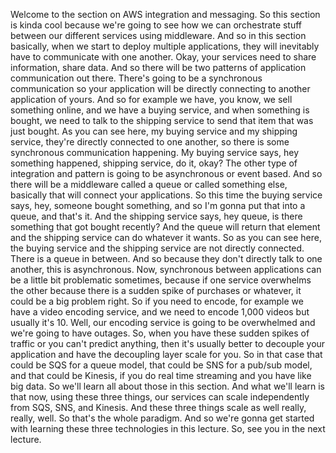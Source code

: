 
<v Instructor>Welcome to the section</v>
on AWS integration and messaging.
So this section is kinda cool because we're going
to see how we can orchestrate stuff
between our different services using middleware.
And so in this section basically,
when we start to deploy multiple applications,
they will inevitably have to communicate with one another.
Okay, your services need to share information, share data.
And so there will be two patterns
of application communication out there.
There's going to be a synchronous communication
so your application will be directly connecting
to another application of yours.
And so for example we have, you know,
we sell something online, and we have a buying service,
and when something is bought, we need
to talk to the shipping service
to send that item that was just bought.
As you can see here,
my buying service and my shipping service,
they're directly connected to one another,
so there is some synchronous communication happening.
My buying service says, hey something happened,
shipping service, do it, okay?
The other type of integration and pattern
is going to be asynchronous or event based.
And so there will be a middleware called
a queue or called something else,
basically that will connect your applications.
So this time the buying service says,
hey, someone bought something,
and so I'm gonna put that into a queue, and that's it.
And the shipping service says, hey queue,
is there something that got bought recently?
And the queue will return that element
and the shipping service can do whatever it wants.
So as you can see here, the buying service
and the shipping service are not directly connected.
There is a queue in between.
And so because they don't directly talk
to one another, this is asynchronous.
Now, synchronous between applications can be
a little bit problematic sometimes,
because if one service overwhelms the other
because there is a sudden spike of purchases or whatever,
it could be a big problem right.
So if you need to encode, for example
we have a video encoding service,
and we need to encode 1,000 videos but usually it's 10.
Well, our encoding service is going to be overwhelmed
and we're going to have outages.
So, when you have these sudden spikes of traffic
or you can't predict anything,
then it's usually better to decouple your application
and have the decoupling layer scale for you.
So in that case that could be SQS for a queue model,
that could be SNS for a pub/sub model,
and that could be Kinesis, if you do real time streaming
and you have like big data.
So we'll learn all about those in this section.
And what we'll learn is that now,
using these three things, our services
can scale independently from SQS, SNS, and Kinesis.
And these three things scale as well really, really, well.
So that's the whole paradigm.
And so we're gonna get started with learning
these three technologies in this lecture.
So, see you in the next lecture.